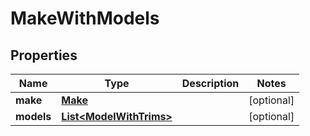 
# MakeWithModels

## Properties
Name | Type | Description | Notes
------------ | ------------- | ------------- | -------------
**make** | [**Make**](Make.md) |  |  [optional]
**models** | [**List&lt;ModelWithTrims&gt;**](ModelWithTrims.md) |  |  [optional]



